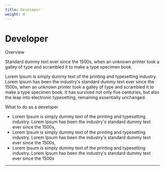 ```yaml
---
title: Developer
weight: 0
---
```


# Developer

<section class="">    
    <div class="font-light text-4xl text-covalent-black pb-12  max-w-screen-md">
     Overview
    </div>
    <p class="text-xl max-w-4xl text-gray-800 mb-6">
    Standard dummy text ever since the 1500s, when an unknown printer took a galley of type and scrambled it to make a type specimen book. 
    </p>
    <p class="text-xl max-w-4xl text-gray-800 mb-6">
    Lorem Ipsum is simply dummy text of the printing and typesetting industry. Lorem Ipsum has been the industry's standard dummy text ever since the 1500s, when an unknown printer took a galley of type and scrambled it to make a type specimen book. It has survived not only five centuries, but also the leap into electronic typesetting, remaining essentially unchanged. 
    </p>
    <div class="font-light text-4xl text-covalent-black py-6 max-w-screen-md">
     What to do as a developer
    </div>
    <ul class="list-disc max-w-3xl">
    <li class="text-xl ">Lorem Ipsum is simply dummy text of the printing and typesetting industry. Lorem Ipsum has been the industry's standard dummy text ever since the 1500s,</li>
    <li class="text-xl ">Lorem Ipsum is simply dummy text of the printing and typesetting industry. Lorem Ipsum has been the industry's standard dummy text ever since the 1500s, </li>
    <li class="text-xl ">Lorem Ipsum is simply dummy text of the printing and typesetting industry. Lorem Ipsum has been the industry's standard dummy text ever since the 1500s</li>
    </ul>
    <hr />
</section>


